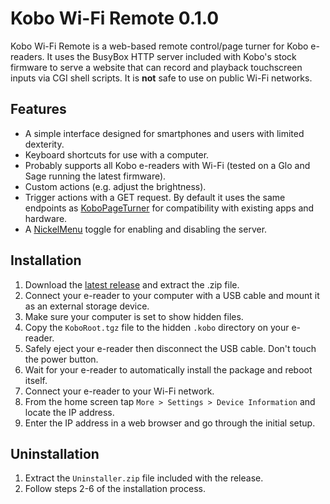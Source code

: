 # Kobo Wi-Fi Remote 0.1.0

Kobo Wi-Fi Remote is a web-based remote control/page turner for Kobo e-readers. It uses the BusyBox HTTP server included with Kobo's stock firmware to serve a website that can record and playback touchscreen inputs via CGI shell scripts. It is **not** safe to use on public Wi-Fi networks.

## Features

- A simple interface designed for smartphones and users with limited dexterity.
- Keyboard shortcuts for use with a computer.
- Probably supports all Kobo e-readers with Wi-Fi (tested on a Glo and Sage running the latest firmware).
- Custom actions (e.g. adjust the brightness).
- Trigger actions with a GET request. By default it uses the same endpoints as [KoboPageTurner](https://github.com/tylpk1216/KoboPageTurner) for compatibility with existing apps and hardware.
- A [NickelMenu](https://pgaskin.net/NickelMenu/) toggle for enabling and disabling the server.

## Installation

1. Download the [latest release](https://github.com/sublipri/kobo-wifi-remote/releases/latest) and extract the .zip file.
1. Connect your e-reader to your computer with a USB cable and mount it as an external storage device.
1. Make sure your computer is set to show hidden files.
1. Copy the `KoboRoot.tgz` file to the hidden `.kobo` directory on your e-reader.
1. Safely eject your e-reader then disconnect the USB cable. Don't touch the power button.
1. Wait for your e-reader to automatically install the package and reboot itself.
1. Connect your e-reader to your Wi-Fi network.
1. From the home screen tap `More > Settings > Device Information` and locate the IP address.
1. Enter the IP address in a web browser and go through the initial setup.

## Uninstallation

1. Extract the `Uninstaller.zip` file included with the release.
1. Follow steps 2-6 of the installation process.

